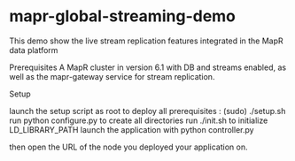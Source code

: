 # mapr-global-streaming-demo

This demo show the live stream replication features integrated in the MapR data platform

Prerequisites
A MapR cluster in version 6.1 with DB and streams enabled, as well as the mapr-gateway service for stream replication.

Setup

launch the setup script as root to deploy all prerequisites : (sudo) ./setup.sh 
run python configure.py to create all directories
run ./init.sh to initialize LD_LIBRARY_PATH
launch the application with python controller.py

then open the URL of the node you deployed your application on.


